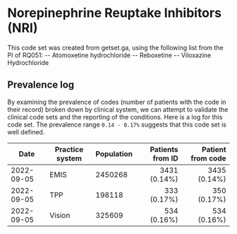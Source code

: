 # Norepinephrine Reuptake Inhibitors (NRI)  

This code set was created from getset.ga, using the following list from the PI of RQ051:
-- Atomoxetine hydrochloride
-- Reboxetine
-- Viloxazine Hydrochloride


## Prevalence log

By examining the prevalence of codes (number of patients with the code in their record) broken down by clinical system, we can attempt to validate the clinical code sets and the reporting of the conditions. Here is a log for this code set. The prevalence range `0.14 - 0.17%` suggests that this code set is well defined.

| Date       | Practice system | Population | Patients from ID | Patient from code |
| ---------- | --------------- | ---------- | ---------------: | ----------------: |
| 2022-09-05 | EMIS            |    2450268 |     3431 (0.14%) |      3435 (0.14%) |
| 2022-09-05 | TPP             |     198118 |      333 (0.17%) |       350 (0.17%) |
| 2022-09-05 | Vision          |     325609 |      534 (0.16%) |       534 (0.16%) |